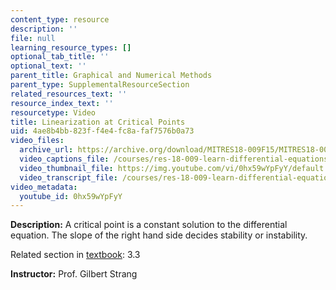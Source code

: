 ```yaml
---
content_type: resource
description: ''
file: null
learning_resource_types: []
optional_tab_title: ''
optional_text: ''
parent_title: Graphical and Numerical Methods
parent_type: SupplementalResourceSection
related_resources_text: ''
resource_index_text: ''
resourcetype: Video
title: Linearization at Critical Points
uid: 4ae8b4bb-823f-f4e4-fc8a-faf7576b0a73
video_files:
  archive_url: https://archive.org/download/MITRES18-009F15/MITRES18-009F15_3_3_LinearizationCriticalPoints_300k.mp4
  video_captions_file: /courses/res-18-009-learn-differential-equations-up-close-with-gilbert-strang-and-cleve-moler-fall-2015/e8e7c9ee22c155bab2ae088624460459_0hx59wYpFyY.vtt
  video_thumbnail_file: https://img.youtube.com/vi/0hx59wYpFyY/default.jpg
  video_transcript_file: /courses/res-18-009-learn-differential-equations-up-close-with-gilbert-strang-and-cleve-moler-fall-2015/3fedd7dc16171bbba1f72315e222ab6d_0hx59wYpFyY.pdf
video_metadata:
  youtube_id: 0hx59wYpFyY
---
```


**Description:** A critical point is a constant solution to the differential equation. The slope of the right hand side decides stability or instability.

Related section in [textbook](http://www-math.mit.edu/~gs/dela/): 3.3

**Instructor:** Prof. Gilbert Strang
